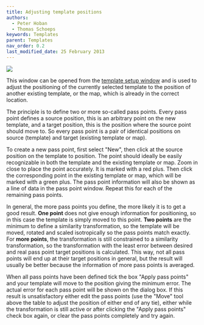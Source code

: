 ```yaml
---
title: Adjusting template positions
authors:
  - Peter Hoban
  - Thomas Schoeps
keywords: Templates
parent: Templates
nav_order: 0.2
last_modified_date: 25 February 2013
---
```


![ ](images/template_adjust.png)

This window can be opened from the [template setup window](templates.md#setup) and is used to adjust the positioning of the currently selected template to the position of another existing template, or the map, which is already in the correct location.

The principle is to define two or more so-called pass points. Every pass point defines a source position, this is an arbitrary point on the new template, and a target position, this is the position where the source point should move to. So every pass point is a pair of identical positions on source (template) and target (existing template or map).

To create a new pass point, first select "New", then click at the source position on the template to position. The point should ideally be easily recognizable in both the template and the existing template or map. Zoom in close to place the point accurately. It is marked with a red plus. Then click the corresponding point in the existing template or map, which will be marked with a green plus. The pass point information will also be shown as a line of data in the pass point window. Repeat this for each of the remaining pass points.

In general, the more pass points you define, the more likely it is to get a good result. **One point** does not give enough information for positioning, so in this case the template is simply moved to this point. **Two points** are the minimum to define a similarity transformation, so the template will be moved, rotated and scaled isotropically so the pass points match exactly. For **more points**, the transformation is still constrained to a similarity transformation, so the transformation with the least error between desired and real pass point target positions is calculated. This way, not all pass points will end up at their target positions in general, but the result will usually be better because the information of more pass points is averaged.

When all pass points have been defined tick the box "Apply pass points" and your template will move to the position giving the minimum error. The actual error for each pass point will be shown on the dialog box. If this result is unsatisfactory either edit the pass points (use the "Move" tool above the table to adjust the position of either end of any tie), either while the transformation is still active or after clicking the "Apply pass points" check box again, or clear the pass points completely and try again.
